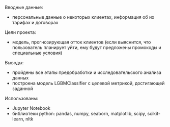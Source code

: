 Вводные данные: 
- персональные данные о некоторых клиентах, информация об их тарифах и договорах

Цели проекта: 
- модель, прогнозирующая отток клиентов (если выяснится, что пользователь планирует уйти, ему будут предложены промокоды и специальные условия)

Выводы: 
- пройдены все этапы предобработки и исследовательского анализа данных
- построена модель LGBMClassifier с целевой метрикой, достигающей заданной

Использованы: 
- Jupyter Notebook
- библиотеки python: pandas, numpy, seaborn, matplotlib, scipy, scikit-learn, nltk